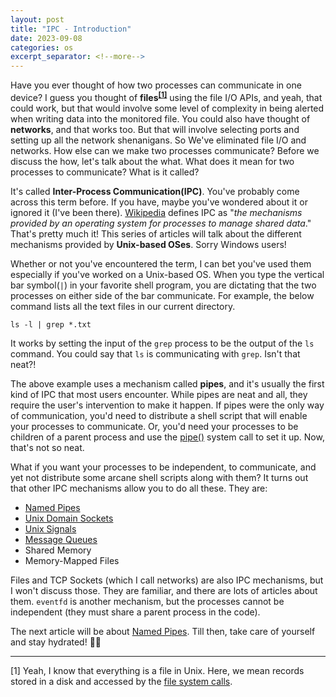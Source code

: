 ```yaml
---
layout: post
title: "IPC - Introduction"
date: 2023-09-08
categories: os
excerpt_separator: <!--more-->
---
```


Have you ever thought of how two processes can communicate in one device? <!--more--> I guess you thought of **files<sup><a href="#footer-note-1">[1]</a></sup>** using the file I/O APIs, and yeah, that could work, but that would involve some level of complexity in being alerted when writing data into the monitored file. You could also have thought of **networks**, and that works too. But that will involve selecting ports and setting up all the network shenanigans. So We've eliminated file I/O and networks. How else can we make two processes communicate? Before we discuss the how, let's talk about the what. What does it mean for two processes to communicate? What is it called?

It's called **Inter-Process Communication(IPC)**. You've probably come across this term before. If you have, maybe you've wondered about it or ignored it (I've been there). [Wikipedia](https://en.wikipedia.org/wiki/Inter-process_communication) defines IPC as "*the mechanisms provided by an operating system for processes to manage shared data*." That's pretty much it! This series of articles will talk about the different mechanisms provided by **Unix-based OSes**. Sorry Windows users! 

Whether or not you've encountered the term, I can bet you've used them especially if you've worked on a Unix-based OS. When you type the vertical bar symbol(`|`) in your favorite shell program, you are dictating that the two processes on either side of the bar communicate. For example, the below command lists all the text files in our current directory.

    ls -l | grep *.txt

It works by setting the input of the `grep` process to be the output of the `ls` command. You could say that `ls` is communicating with `grep`. Isn't that neat?!

The above example uses a mechanism called **pipes**, and it's usually the first kind of IPC that most users encounter. While pipes are neat and all, they require the user's intervention to make it happen. If pipes were the only way of communication, you'd need to distribute a shell script that will enable your processes to communicate. Or, you'd need your processes to be children of a parent process and use the [pipe()](https://man7.org/linux/man-pages/man2/pipe.2.html) system call to set it up. Now, that's not so neat. 

What if you want your processes to be independent, to communicate, and yet not distribute some arcane shell scripts along with them? It turns out that other IPC mechanisms allow you to do all these. They are:

* [Named Pipes](https://goodyduru.github.io/os/2023/09/26/ipc-named-pipes.html)
* [Unix Domain Sockets](https://goodyduru.github.io/os/2023/10/03/ipc-unix-domain-sockets.html)
* [Unix Signals](https://goodyduru.github.io/os/2023/10/05/ipc-unix-signals.html)
* [Message Queues](https://goodyduru.github.io/os/2023/11/13/ipc-message-queues.html)
* Shared Memory
* Memory-Mapped Files

Files and TCP Sockets (which I call networks) are also IPC mechanisms, but I won't discuss those. They are familiar, and there are lots of articles about them. `eventfd` is another mechanism, but the processes cannot be independent (they must share a parent process in the code).

The next article will be about [Named Pipes](https://goodyduru.github.io/os/2023/09/26/ipc-named-pipes.html). Till then, take care of yourself and stay hydrated! ✌🏾

***

<div id="footer-note-1">[1] Yeah, I know that everything is a file in Unix. Here, we mean records stored in a disk and accessed by the <a href="https://www2.cs.uregina.ca/~hamilton/courses/330/notes/unix/filesyscalls.html">file system calls</a>. </div>

